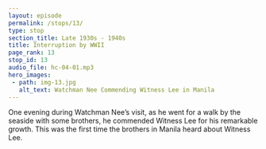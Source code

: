 ```yaml
---
layout: episode
permalink: /stops/13/
type: stop
section_title: Late 1930s - 1940s
title: Interruption by WWII
page_rank: 13
stop_id: 13
audio_file: hc-04-01.mp3
hero_images:
 - path: img-13.jpg
   alt_text: Watchman Nee Commending Witness Lee in Manila
---
```


One evening during Watchman Nee’s visit, as he went for a walk by the seaside with some brothers, he commended Witness Lee for his remarkable growth. This was the first time the brothers in Manila heard about Witness Lee.  

<!--- TRANSCRIPT
One evening while he was in Manila, Brother Nee went for a walk by the seaside with some brothers. During their fellowship, he cheerfully shared, “I met a brother in northern China with a very bright spiritual future.” Brother Nee was referring to Witness Lee. He continued, “His spiritual growth is extraordinary. Others grow as if crawling, but he is flying. I gave him a Bible with notes…”

Thus, 1937 marked the first time the brothers in Manila heard about Witness Lee. Brother Lee was saved in the northern city of Chefoo in April 1925. By June 1932, he met Watchman Nee for the first time in Chefoo when Nee accepted his invitation to visit. A year later, in 1933, after much prayer and seeking before the Lord, Witness Lee dropped his job and his own spiritual work in Chefoo to join Watchman Nee's work in Shanghai. He had seen the light from the book of Acts that there is only one work, one flow, in the Lord’s recovery. Thus, he willingly and gladly handed himself over to do the same work with Watchman Nee.
-->